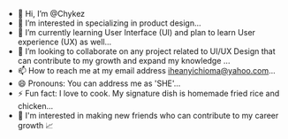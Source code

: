 - 👋 Hi, I’m @Chykez
- 👀 I’m interested in specializing in product design...
- 🌱 I’m currently learning User Interface (UI) and plan to learn User experience (UX) as well...
- 💞️ I’m looking to collaborate on any project related to UI/UX Design that can contribute to my growth and expand my knowledge ...
- 📫 How to reach me at my email address iheanyichioma@yahoo.com...
- 😄 Pronouns: You can address me as 'SHE'...
- ⚡ Fun fact: I love to cook. My signature dish is homemade fried rice and chicken...
- 👭 I'm interested in making new friends who can contribute to my career growth 📈
<!---
Chykez/Chykez is a ✨ special ✨ repository because its `README.md` (this file) appears on your GitHub profile.
You can click the Preview link to take a look at your changes.
